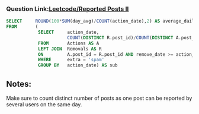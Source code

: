 ###  Question Link:[Leetcode/Reported Posts II](https://leetcode.com/problems/reported-posts-ii/)


```sql
SELECT     ROUND(100*SUM(day_avg)/COUNT(action_date),2) AS average_daily_percent
FROM       (
            SELECT     action_date,
                       COUNT(DISTINCT R.post_id)/COUNT(DISTINCT A.post_id) AS day_avg
            FROM       Actions AS A
            LEFT JOIN  Removals AS R
            ON         A.post_id = R.post_id AND remove_date >= action_date
            WHERE      extra = 'spam'
            GROUP BY   action_date) AS sub
```


##  Notes:
Make sure to count distinct number of posts as one post can be reported by several users on the same day.
